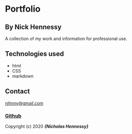 # Portfolio
## By Nick Hennessy
A collection of my work and information for professional use.
## Technologies used
* html
* CSS
* markdown
## Contact
njhnny@gmail.com
### [Github](https://github.com/njhnny/portfolio)
Copyright (c) 2020 **_{Nicholas Hennessy}_**